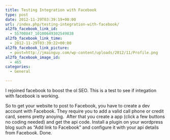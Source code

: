 ```yaml
---
title: Testing Integration with Facebook
type: post
date: 2012-11-29T03:39:19+00:00
url: /index.php/testing-integration-with-facebook/
al2fb_facebook_link_id:
  - 55700847_10100649302549838
al2fb_facebook_link_time:
  - 2012-11-29T03:39:22+00:00
al2fb_facebook_link_picture:
  - post=http://jmainguy.com/wp-content/uploads/2012/11/Profile.png
al2fb_facebook_image_id:
  - 465
categories:
  - General

---
```

I rejoined facebook to boost the ol SEO. This is a test to see if integation with facebook is working.

So to get your website to post to Facebook, you have to create a dev account with Facebook. They require you to add a valid call phone or credit card, seems pretty anoying.  After that you create a app (click a few buttons no coding needed) and get the api code. Install a plugin on your wordpress blog such as &#8220;Add link to Facebook&#8221; and configure it with your api details from Facebook. Done.